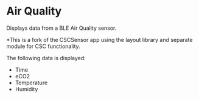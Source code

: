 # Air Quality
Displays data from a BLE Air Quality sensor.

*This is a fork of the CSCSensor app using the layout library and separate module for CSC functionality. 

The following data is displayed:
- Time
- eCO2
- Temperature
- Humidity
